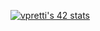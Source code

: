 [![vpretti's 42 stats](https://badge42.vercel.app/api/v2/cl2rqtimp004509lis80vsqko/stats?cursusId=60&coalitionId=undefined)](https://github.com/JaeSeoKim/badge42)
